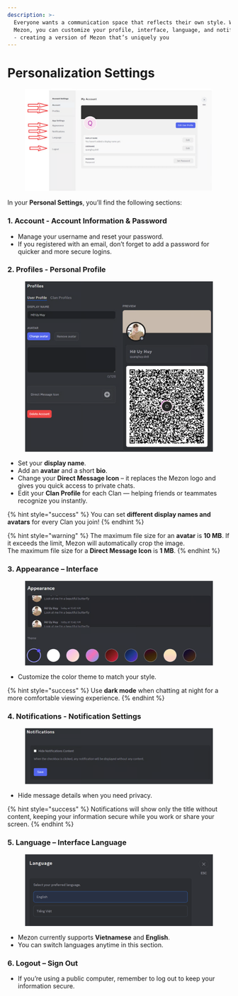 ```yaml
---
description: >-
  Everyone wants a communication space that reflects their own style. With
  Mezon, you can customize your profile, interface, language, and notifications
  - creating a version of Mezon that’s uniquely you
---
```


# Personalization Settings

<figure><img src="../.gitbook/assets/image (83).png" alt=""><figcaption></figcaption></figure>

In your **Personal Settings**, you’ll find the following sections:

### **1. Account - Account Information & Password**

* Manage your username and reset your password.
* If you registered with an email, don’t forget to add a password for quicker and more secure logins.

### **2. Profiles - Personal Profile**

<figure><img src="../.gitbook/assets/image (84).png" alt=""><figcaption></figcaption></figure>

* Set your **display name**.
* Add an **avatar** and a short **bio**.
* Change your **Direct Message Icon** – it replaces the Mezon logo and gives you quick access to private chats.
* Edit your **Clan Profile** for each Clan — helping friends or teammates recognize you instantly.

{% hint style="success" %}
You can set **different display names and avatars** for every Clan you join!
{% endhint %}

{% hint style="warning" %}
The maximum file size for an **avatar** is **10 MB**. If it exceeds the limit, Mezon will automatically crop the image.\
The maximum file size for a **Direct Message Icon** is **1 MB**.
{% endhint %}

### **3. Appearance – Interface**

<figure><img src="../.gitbook/assets/image (85).png" alt=""><figcaption></figcaption></figure>

* Customize the color theme to match your style.

{% hint style="success" %}
Use **dark mode** when chatting at night for a more comfortable viewing experience.
{% endhint %}

### 4. Notifications - Notification Settings

<figure><img src="../.gitbook/assets/image (86).png" alt=""><figcaption></figcaption></figure>

* Hide message details when you need privacy.

{% hint style="success" %}
Notifications will show only the title without content, keeping your information secure while you work or share your screen.
{% endhint %}

### **5. Language – Interface Language**

<figure><img src="../.gitbook/assets/image (87).png" alt=""><figcaption></figcaption></figure>

* Mezon currently supports **Vietnamese** and **English**.
* You can switch languages anytime in this section.

### **6. Logout – Sign Out**

* If you’re using a public computer, remember to log out to keep your information secure.
